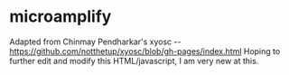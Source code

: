 # microamplify
Adapted from Chinmay Pendharkar's xyosc -- https://github.com/notthetup/xyosc/blob/gh-pages/index.html
Hoping to further edit and modify this HTML/javascript, I am very new at this.
